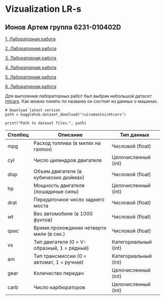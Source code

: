 # Vizualization LR-s

## Ионов Артем группа 6231-010402D

[1. Лабораторная работа](Vizualization_Ionov_LR1.ipynb)

[2. Лабораторная работа](VIzualization_Ionov_LR2.ipynb)

[3. Лабораторная работа](Vizualization_Ionov_LR3.ipynb)

[4. Лабораторная работа](Vizualization_Ionov_LR4.ipynb)

[5. Лабораторная работа]()

[6. Лабораторная работа]()

Для выполения лабораторных работ был выбран небольшой датасет [mtcars](https://www.kaggle.com/datasets/ruiromanini/mtcars/data). Как можно понять по названю он состоит из данных о машинах.

```
# Download latest version
path = kagglehub.dataset_download("ruiromanini/mtcars")

print("Path to dataset files:", path)
```

| Столбец  | Описание                                   | Тип данных          |
|----------|-------------------------------------------|---------------------|
| mpg      | Расход топлива (в милях на галлон)         | Числовой (float)    |
| cyl      | Число цилиндров двигателя                 | Целочисленный (int) |
| disp     | Объем двигателя (в кубических дюймах)     | Числовой (float)    |
| hp       | Мощность двигателя (лошадиные силы)       | Целочисленный (int) |
| drat     | Передаточное число заднего моста          | Числовой (float)    |
| wt       | Вес автомобиля (в 1000 фунтов)            | Числовой (float)    |
| qsec     | Время прохождения четверти мили (в сек.)  | Числовой (float)    |
| vs       | Тип двигателя (0 = V-образный, 1 = рядный)| Категориальный (int)|
| am       | Тип трансмиссии (0 = автомат, 1 = ручная) | Категориальный (int)|
| gear     | Количество передач                        | Целочисленный (int) |
| carb     | Число карбюраторов                        | Целочисленный (int) |
